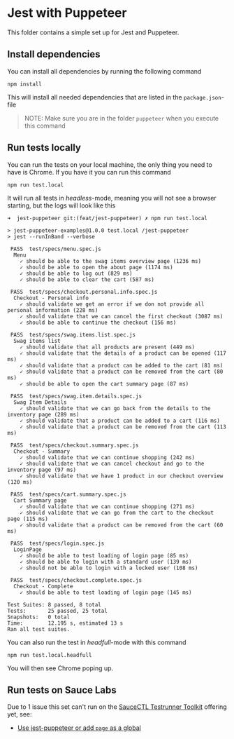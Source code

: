 # Jest with Puppeteer
This folder contains a simple set up for Jest and Puppeteer.

## Install dependencies
You can install all dependencies by running the following command

    npm install
    
This will install all needed dependencies that are listed in the `package.json`-file

> NOTE: Make sure you are in the folder `puppeteer` when you execute this command

## Run tests locally
You can run the tests on your local machine, the only thing you need to have is Chrome. If you have it you can run this command

    npm run test.local

It will run all tests in *headless*-mode, meaning you will not see a browser starting, but the logs will look like this


```log
➜  jest-puppeteer git:(feat/jest-puppeteer) ✗ npm run test.local

> jest-puppeteer-examples@1.0.0 test.local /jest-puppeteer
> jest --runInBand --verbose

 PASS  test/specs/menu.spec.js
  Menu
    ✓ should be able to the swag items overview page (1236 ms)
    ✓ should be able to open the about page (1174 ms)
    ✓ should be able to log out (829 ms)
    ✓ should be able to clear the cart (587 ms)

 PASS  test/specs/checkout.personal.info.spec.js
  Checkout - Personal info
    ✓ should validate we get an error if we don not provide all personal information (228 ms)
    ✓ should validate that we can cancel the first checkout (3087 ms)
    ✓ should be able to continue the checkout (156 ms)

 PASS  test/specs/swag.items.list.spec.js
  Swag items list
    ✓ should validate that all products are present (449 ms)
    ✓ should validate that the details of a product can be opened (117 ms)
    ✓ should validate that a product can be added to the cart (81 ms)
    ✓ should validate that a product can be removed from the cart (80 ms)
    ✓ should be able to open the cart summary page (87 ms)

 PASS  test/specs/swag.item.details.spec.js
  Swag Item Details
    ✓ should validate that we can go back from the details to the inventory page (289 ms)
    ✓ should validate that a product can be added to a cart (116 ms)
    ✓ should validate that a product can be removed from the cart (113 ms)

 PASS  test/specs/checkout.summary.spec.js
  Checkout - Summary
    ✓ should validate that we can continue shopping (242 ms)
    ✓ should validate that we can cancel checkout and go to the inventory page (97 ms)
    ✓ should validate that we have 1 product in our checkout overview (120 ms)

 PASS  test/specs/cart.summary.spec.js
  Cart Summary page
    ✓ should validate that we can continue shopping (271 ms)
    ✓ should validate that we can go from the cart to the checkout page (115 ms)
    ✓ should validate that a product can be removed from the cart (60 ms)

 PASS  test/specs/login.spec.js
  LoginPage
    ✓ should be able to test loading of login page (85 ms)
    ✓ should be able to login with a standard user (139 ms)
    ✓ should not be able to login with a locked user (108 ms)

 PASS  test/specs/checkout.complete.spec.js
  Checkout - Complete
    ✓ should be able to test loading of login page (145 ms)

Test Suites: 8 passed, 8 total
Tests:       25 passed, 25 total
Snapshots:   0 total
Time:        12.195 s, estimated 13 s
Ran all test suites.
```

You can also run the test in *headfull*-mode with this command

    npm run test.local.headfull
    
You will then see Chrome poping up.

## Run tests on Sauce Labs
Due to 1 issue this set can't run on the [SauceCTL Testrunner Toolkit](https://github.com/saucelabs/testrunner-toolkit) offering yet, see:
- [Use jest-puppeteer or add `page` as a global](https://github.com/saucelabs/testrunner-toolkit/issues/)

